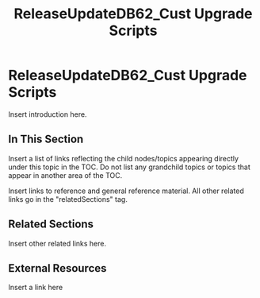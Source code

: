 ﻿---
title: ReleaseUpdateDB62_Cust  Upgrade Scripts
TOCTitle: ReleaseUpdateDB62_Cust  Upgrade Scripts
ms:assetid: 751ab628-0357-4496-b18c-299e3e20729c
ms:mtpsurl: https://msdn.microsoft.com/en-us/library/Dn702763(v=AX.60)
ms:contentKeyID: 65236219
ms.date: 05/18/2015
mtps_version: v=AX.60
---

# ReleaseUpdateDB62\_Cust Upgrade Scripts 


Insert introduction here.

## In This Section

Insert a list of links reflecting the child nodes/topics appearing directly under this topic in the TOC. Do not list any grandchild topics or topics that appear in another area of the TOC.


Insert links to reference and general reference material. All other related links go in the "relatedSections" tag.

## Related Sections

Insert other related links here.

## External Resources

 Insert a link here

  


